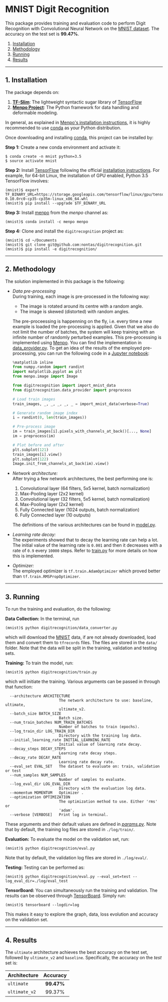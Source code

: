 # MNIST Digit Recognition
This package provides training and evaluation code to perform Digit Recognition 
with Convolutional Neural Network on the 
[MNIST dataset](http://yann.lecun.com/exdb/mnist/). The accuracy on the test set is **99.47%**.

1. [Installation](#installation)
2. [Methodology](#methodology)
3. [Running](#running)
4. [Results](#results)

-------------------------------

## 1. Installation
The package depends on:
 
1. [**TF-Slim**](https://github.com/tensorflow/models/blob/master/inception/inception/slim/README.md): 
The lightweight syntactic sugar library of [TensorFlow](https://www.tensorflow.org/)
2. [**Menpo Project**](http://www.menpo.org/): The Python framework for data handling and deformable modeling.

In general, as explained in [Menpo's installation instructions](http://www.menpo.org/installation/), 
it is highly recommended to use [conda](http://conda.pydata.org/miniconda.html) as your Python distribution.

Once downloading and installing [conda](http://conda.pydata.org/miniconda.html), this project can be installed by:

**Step 1:** Create a new conda environment and activate it:
```console
$ conda create -n mnist python=3.5
$ source activate mnist
```

**Step 2:** Install [TensorFlow](https://www.tensorflow.org/) following the 
official [installation instructions](https://www.tensorflow.org/versions/r0.10/get_started/os_setup.html). 
For example, for 64-bit Linux, the installation of GPU enabled, Python 3.5 TensorFlow involves:
```console
(mnist)$ export TF_BINARY_URL=https://storage.googleapis.com/tensorflow/linux/gpu/tensorflow-0.10.0rc0-cp35-cp35m-linux_x86_64.whl
(mnist)$ pip install --upgrade $TF_BINARY_URL
```

**Step 3:** Install [menpo](https://github.com/menpo/menpo) from the _menpo_ channel as:
```console
(mnist)$ conda install -c menpo menpo
```

**Step 4:** Clone and install the `digitrecognition` project as:
```console
(mnist)$ cd ~/Documents
(mnist)$ git clone git@github.com:nontas/digitrecognition.git
(mnist)$ pip install -e digitrecognition/
```

-------------------------------

## 2. Methodology
The solution implemented in this package is the following:

* _Data pre-processing_  
  During training, each image is pre-processed in the following way:
  * The image is rotated around its centre with a random angle.
  * The image is skewed (distorted) with random angles.
  
  The pre-proceessing is happenning on the fly, i.e. every time a new example is 
  loaded the pre-processing is applied. Given that we also do not limit the number of batches, 
  the system will keep training with an infinite number of randomly perturbed examples.
  This pre-processing is implemented using [Menpo](https://github.com/menpo/menpo). 
  You can find the implementation in [data_provider.py](https://github.com/nontas/digitrecognition/blob/master/digitrecognition/data_provider.py).
  To get an idea of the results of the employed pre-processing, you 
  can run the following code in a [Jupyter notebook](https://github.com/jupyter/notebook):
  ```python
  %matplotlib inline
  from numpy.random import randint
  import matplotlib.pyplot as plt
  from menpo.image import Image
  
  from digitrecognition import import_mnist_data
  from digitrecognition.data_provider import preprocess
  
  # Load train images
  train_images, _, _, _, _, _ = import_mnist_data(verbose=True)
  
  # Generate random image index
  i = randint(0, len(train_images))
  
  # Pre-process image
  im = train_images[i].pixels_with_channels_at_back()[..., None]
  im = preprocess(im)
  
  # Plot before and after
  plt.subplot(121)
  train_images[i].view()
  plt.subplot(122)
  Image.init_from_channels_at_back(im).view()
  ```
  
* _Network architecture:_  
  After trying a few network architectures, the best performing one is:
  1. Convolutional layer (64 filters, 5x5 kernel, batch normalization)
  2. Max-Pooling layer (2x2 kernel)
  3. Convolutional layer (32 filters, 5x5 kernel, batch normalization)
  4. Max-Pooling layer (2x2 kernel)
  5. Fully Connected layer (1024 outputs, batch normalization)
  6. Fully Connected layer (10 outputs)
  
  The definitions of the various architectures can be found in
  [model.py](https://github.com/nontas/digitrecognition/blob/master/digitrecognition/model.py).
  
* _Learning rate decay:_  
  The experiments showed that to decay the learning rate can help a lot. The initial 
  value of the learning rate is `0.001` and then it decreases with a rate of `0.9` 
  every `10000` steps. Refer to [train.py](https://github.com/nontas/digitrecognition/blob/master/digitrecognition/train.py) for more
  details on how this is implemented.
  
* _Optimizer:_  
  The employed optimizer is `tf.train.AdamOptimizer` which proved better than 
  `tf.train.RMSPropOptimizer`.

-------------------------------

## 3. Running
To run the training and evaluation, do the following:

**Data Collection:** In the terminal, run 
```console
(mnist)$ python digitrecognition/data_converter.py
```
which will download the [MNIST](http://yann.lecun.com/exdb/mnist/) data, if are not 
already downloaded, load them and convert them to `tfrecords` files. 
The files are stored in the `data/` folder. Note that the data will be split in the
training, validation and testing sets.

**Training:** To train the model, run:
```console
(mnist)$ python digitrecognition/train.py
```
which will initiate the training. Various arguments can be passed in through that 
function:
```console
  --architecture ARCHITECTURE
                        The network architecture to use: baseline, ultimate,
                        ultimate_v2.
  --batch_size BATCH_SIZE
                        Batch size.
  --num_train_batches NUM_TRAIN_BATCHES
                        Number of batches to train (epochs).
  --log_train_dir LOG_TRAIN_DIR
                        Directory with the training log data.
  --initial_learning_rate INITIAL_LEARNING_RATE
                        Initial value of learning rate decay.
  --decay_steps DECAY_STEPS
                        Learning rate decay steps.
  --decay_rate DECAY_RATE
                        Learning rate decay rate.
  --eval_set EVAL_SET   The dataset to evaluate on: train, validation or test
  --num_samples NUM_SAMPLES
                        Number of samples to evaluate.
  --log_eval_dir LOG_EVAL_DIR
                        Directory with the evaluation log data.
  --momentum MOMENTUM   Optimizer .
  --optimization OPTIMIZATION
                        The optimization method to use. Either 'rms' or
                        'adam'.
  --verbose [VERBOSE]   Print log in terminal.
```
These arguments and their default values are defined in [_params.py_](https://github.com/nontas/digitrecognition/blob/master/digitrecognition/params.py).
Note that by default, the training log files are stored in `./log/train/`.

**Evaluation:** To evaluate the model on the validation set, run:
```console
(mnist)$ python digitrecognition/eval.py
```
Note that by default, the validation log files are stored in `./log/eval/`.

**Testing:** Testing can be performed as:
```console
(mnist)$ python digitrecognition/eval.py --eval_set=test --log_eval_dir=./log/eval_test
```

**TensorBoard:** You can simultaneously run the training and validation. The results can 
be observed through [TensorBoard](https://www.tensorflow.org/versions/r0.10/how_tos/summaries_and_tensorboard/index.html). 
Simply run:
```console
(mnist)$ tensorboard --logdir=log
```
This makes it easy to explore the graph, data, loss evolution and accuracy on the validation set. 
 
-------------------------------
 
## 4. Results
The `ultimate` architecture achieves the best accuracy on the test set, followed by `ultimate_v2` and `baseline`. Specifically, the accuracy on the _test_ set is:

| Architecture  | Accuracy   |
| ------------- |:----------:|
| `ultimate`    | **99.47%** |
| `ultimate_v2` | 99.37%     |

